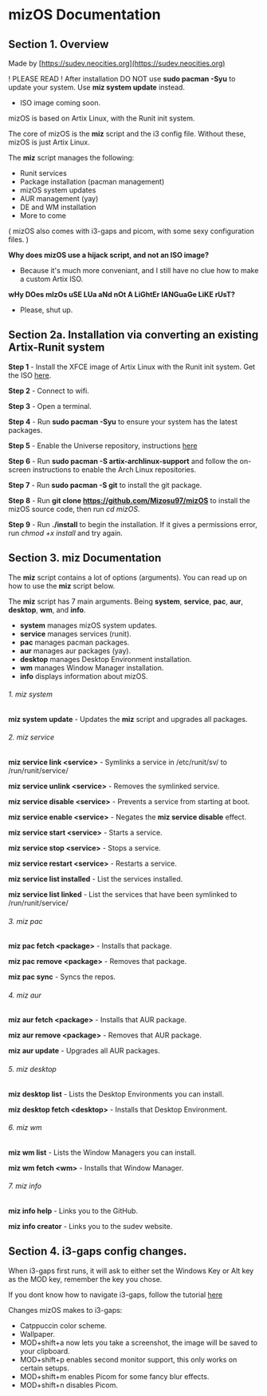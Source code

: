 # mizOS Documentation

## Section 1. Overview
Made by [https://sudev.neocities.org](https://sudev.neocities.org)

! PLEASE READ ! After installation DO NOT use **sudo pacman -Syu** to update your system. Use **miz system update** instead.

- ISO image coming soon.

mizOS is based on Artix Linux, with the Runit init system.

The core of mizOS is the **miz** script and the i3 config file. Without these, mizOS is just Artix Linux.

The **miz** script manages the following:
- Runit services
- Package installation (pacman management)
- mizOS system updates
- AUR management (yay)
- DE and WM installation
- More to come

( mizOS also comes with i3-gaps and picom, with some sexy configuration files. )

**Why does mizOS use a hijack script, and not an ISO image?**
- Because it's much more conveniant, and I still have no clue how to make a custom Artix ISO.

**wHy DOes mIzOs uSE LUa aNd nOt A LiGhtEr lANGuaGe LiKE rUsT?**
- Please, shut up.

## Section 2a. Installation via converting an existing Artix-Runit system

**Step 1** - Install the XFCE image of Artix Linux with the Runit init system. Get the ISO [here](https://iso.artixlinux.org/iso/artix-xfce-runit-20220713-x86_64.iso).

**Step 2** - Connect to wifi.

**Step 3** - Open a terminal.

**Step 4** - Run **sudo pacman -Syu** to ensure your system has the latest packages.

**Step 5** - Enable the Universe repository, instructions [here](https://wiki.artixlinux.org/Main/Repositories)

**Step 6** - Run **sudo pacman -S artix-archlinux-support** and follow the on-screen instructions to enable the Arch Linux repositories.

**Step 7** - Run **sudo pacman -S git** to install the git package.

**Step 8** - Run **git clone https://github.com/Mizosu97/mizOS** to install the mizOS source code, then run *cd mizOS*.

**Step 9** - Run **./install** to begin the installation. If it gives a permissions error, run *chmod +x install* and try again.

## Section 3. **miz** Documentation

The **miz** script contains a lot of options (arguments). You can read up on how to use the **miz** script below.

The **miz** script has 7 main arguments. Being **system**, **service**, **pac**, **aur**, **desktop**, **wm**, and **info**.

- **system** manages mizOS system updates.
- **service** manages services (runit).
- **pac** manages pacman packages.
- **aur** manages aur packages (yay).
- **desktop** manages Desktop Environment installation.
- **wm** manages Window Manager installation.
- **info** displays information about mizOS.

###### 1. miz system
**miz system update** - Updates the **miz** script and upgrades all packages.

###### 2. miz service
**miz service link \<service\>** - Symlinks a service in /etc/runit/sv/ to /run/runit/service/

**miz service unlink \<service\>** - Removes the symlinked service.

**miz service disable \<service\>** - Prevents a service from starting at boot.

**miz service enable \<service\>** - Negates the **miz service disable** effect.

**miz service start \<service\>** - Starts a service.

**miz service stop \<service\>** - Stops a service.

**miz service restart \<service\>** - Restarts a service.

**miz service list installed** - List the services installed.

**miz service list linked** - List the services that have been symlinked to /run/runit/service/

###### 3. miz pac
**miz pac fetch \<package\>** - Installs that package.

**miz pac remove \<package\>** - Removes that package.

**miz pac sync** - Syncs the repos.

###### 4. miz aur
**miz aur fetch \<package\>** - Installs that AUR package.

**miz aur remove \<package\>** - Removes that AUR package.

**miz aur update** - Upgrades all AUR packages.

###### 5. miz desktop
**miz desktop list** - Lists the Desktop Environments you can install.

**miz desktop fetch \<desktop\>** - Installs that Desktop Environment.

###### 6. miz wm
**miz wm list** - Lists the Window Managers you can install.

**miz wm fetch \<wm\>** - Installs that Window Manager.

###### 7. miz info
**miz info help** - Links you to the GitHub.

**miz info creator** - Links you to the sudev website.

## Section 4. i3-gaps config changes.

When i3-gaps first runs, it will ask to either set the Windows Key or Alt key as the MOD key, remember the key you chose.

If you dont know how to navigate i3-gaps, follow the tutorial [here](https://i3wm.org/docs/refcard.html)

Changes mizOS makes to i3-gaps:
- Catppuccin color scheme.
- Wallpaper.
- MOD+shift+a now lets you take a screenshot, the image will be saved to your clipboard.
- MOD+shift+p enables second monitor support, this only works on certain setups.
- MOD+shift+m enables Picom for some fancy blur effects.
- MOD+shift+n disables Picom.
